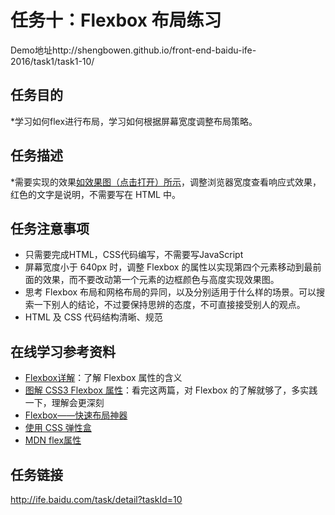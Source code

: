 任务十：Flexbox 布局练习
===
Demo地址http://shengbowen.github.io/front-end-baidu-ife-2016/task1/task1-10/

任务目的
---
*学习如何flex进行布局，学习如何根据屏幕宽度调整布局策略。

任务描述
---
*需要实现的效果[如效果图（点击打开）所示](http://7xrp04.com1.z0.glb.clouddn.com/task_1_10_1.png)，调整浏览器宽度查看响应式效果，红色的文字是说明，不需要写在 HTML 中。


任务注意事项
---
* 只需要完成HTML，CSS代码编写，不需要写JavaScript
* 屏幕宽度小于 640px 时，调整 Flexbox 的属性以实现第四个元素移动到最前面的效果，而不要改动第一个元素的边框颜色与高度实现效果图。
* 思考 Flexbox 布局和网格布局的异同，以及分别适用于什么样的场景。可以搜索一下别人的结论，不过要保持思辨的态度，不可直接接受别人的观点。
* HTML 及 CSS 代码结构清晰、规范
  

在线学习参考资料
---
* [Flexbox详解](https://segmentfault.com/a/1190000002910324)：了解 Flexbox 属性的含义
* [图解 CSS3 Flexbox 属性](https://web.tutorialonfree.com/tu-jie-css3-flexboxshu-xing/)：看完这两篇，对 Flexbox 的了解就够了，多实践一下，理解会更深刻
* [Flexbox——快速布局神器](http://www.w3cplus.com/css3/flexbox-basics.html)
* [使用 CSS 弹性盒](https://developer.mozilla.org/zh-CN/docs/Web/CSS/CSS_Flexible_Box_Layout/Using_CSS_flexible_boxes)
* [MDN flex属性](https://developer.mozilla.org/zh-CN/docs/Web/CSS/flex)


任务链接
---
http://ife.baidu.com/task/detail?taskId=10
